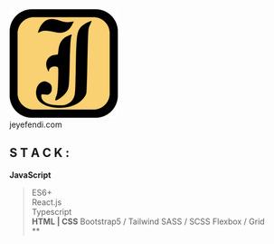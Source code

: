 [![Logo](https://github.com/jeyefendi/jeyefendi/blob/main/public/logo192.png)](https://jeyefendi.com)<br>jeyefendi.com<br>
## S T A C K :
**JavaScript**
>ES6+<br>
>React.js<br>
>Typescript<br>
**HTML | CSS**
>Bootstrap5 / Tailwind
>SASS / SCSS
>Flexbox / Grid
<br>**
